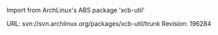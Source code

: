 Import from ArchLinux's ABS package 'xcb-util'

URL: svn://svn.archlinux.org/packages/xcb-util/trunk
Revision: 196284
